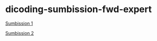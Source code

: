 # dicoding-sumbission-fwd-expert

[Sumbission 1](https://cperdiansyah.github.io/dicoding-sumbission-fwd-expert/Sumbission%201%20-%20Restaurant%20apps/dist/index.html)

[Sumbission 2](https://cperdiansyah.github.io/dicoding-sumbission-fwd-expert/Sumbission%202/dist/index.html)